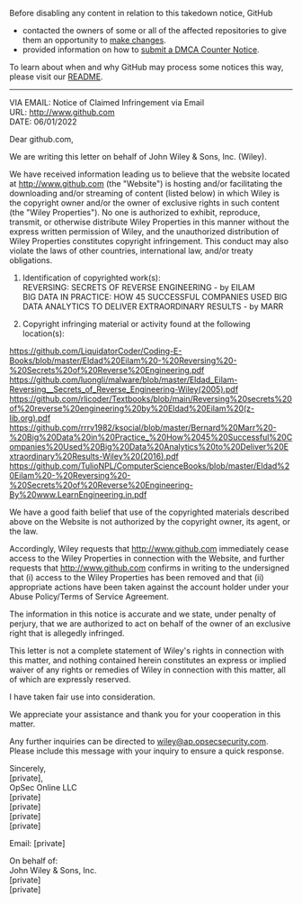 Before disabling any content in relation to this takedown notice, GitHub
- contacted the owners of some or all of the affected repositories to give them an opportunity to [make changes](https://docs.github.com/en/github/site-policy/dmca-takedown-policy#a-how-does-this-actually-work).
- provided information on how to [submit a DMCA Counter Notice](https://docs.github.com/en/articles/guide-to-submitting-a-dmca-counter-notice).

To learn about when and why GitHub may process some notices this way, please visit our [README](https://github.com/github/dmca/blob/master/README.md#anatomy-of-a-takedown-notice).

---

VIA EMAIL: Notice of Claimed Infringement via Email  
URL: http://www.github.com  
DATE: 06/01/2022  

Dear github.com,

We are writing this letter on behalf of John Wiley & Sons, Inc. (Wiley).

We have received information leading us to believe that the website located at http://www.github.com (the "Website") is hosting and/or facilitating the downloading and/or streaming of content (listed below) in which Wiley is the copyright owner and/or the owner of exclusive rights in such content (the "Wiley Properties"). No one is authorized to exhibit, reproduce, transmit, or otherwise distribute Wiley Properties in this manner without the express written permission of Wiley, and the unauthorized distribution of Wiley Properties constitutes copyright infringement. This conduct may also violate the laws of other countries, international law, and/or treaty obligations.

1. Identification of copyrighted work(s):  
REVERSING: SECRETS OF REVERSE ENGINEERING - by EILAM  
BIG DATA IN PRACTICE: HOW 45 SUCCESSFUL COMPANIES USED BIG DATA ANALYTICS TO DELIVER EXTRAORDINARY RESULTS - by MARR

2. Copyright infringing material or activity found at the following location(s):

https://github.com/LiquidatorCoder/Coding-E-Books/blob/master/Eldad%20Eilam%20-%20Reversing%20-%20Secrets%20of%20Reverse%20Engineering.pdf  
https://github.com/luongli/malware/blob/master/Eldad_Eilam-Reversing__Secrets_of_Reverse_Engineering-Wiley(2005).pdf  
https://github.com/rlicoder/Textbooks/blob/main/Reversing%20secrets%20of%20reverse%20engineering%20by%20Eldad%20Eilam%20(z-lib.org).pdf  
https://github.com/rrrv1982/ksocial/blob/master/Bernard%20Marr%20-%20Big%20Data%20in%20Practice_%20How%2045%20Successful%20Companies%20Used%20Big%20Data%20Analytics%20to%20Deliver%20Extraordinary%20Results-Wiley%20(2016).pdf  
https://github.com/TulioNPL/ComputerScienceBooks/blob/master/Eldad%20Eilam%20-%20Reversing%20-%20Secrets%20of%20Reverse%20Engineering-By%20www.LearnEngineering.in.pdf

We have a good faith belief that use of the copyrighted materials described above on the Website is not authorized by the copyright owner, its agent, or the law.

Accordingly, Wiley requests that http://www.github.com immediately cease access to the Wiley Properties in connection with the Website, and further requests that http://www.github.com confirms in writing to the undersigned that (i) access to the Wiley Properties has been removed and that (ii) appropriate actions have been taken against the account holder under your Abuse Policy/Terms of Service Agreement.

The information in this notice is accurate and we state, under penalty of perjury, that we are authorized to act on behalf of the owner of an exclusive right that is allegedly infringed.

This letter is not a complete statement of Wiley's rights in connection with this matter, and nothing contained herein constitutes an express or implied waiver of any rights or remedies of Wiley in connection with this matter, all of which are expressly reserved.

I have taken fair use into consideration.

We appreciate your assistance and thank you for your cooperation in this matter.

Any further inquiries can be directed to wiley@ap.opsecsecurity.com. Please include this message with your inquiry to ensure a quick response.

Sincerely,  
[private],  
OpSec Online LLC  
[private]  
[private]  
[private]  
[private]  

Email: [private]  

On behalf of:  
John Wiley & Sons, Inc.  
[private]  
[private]  
